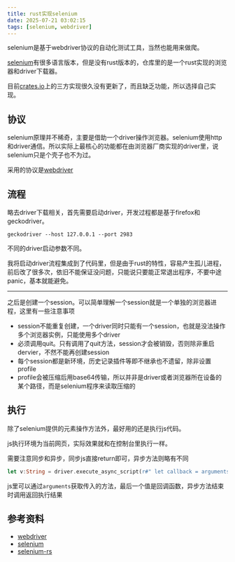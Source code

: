 ```yaml
---
title: rust实现selenium
date: 2025-07-21 03:02:15
tags: [selenium, webdriver]
---
```


selenium是基于webdriver协议的自动化测试工具，当然也能用来做爬。

<!-- more -->

[selenium](https://github.com/SeleniumHQ/selenium)有很多语言版本，但是没有rust版本的，仓库里的是一个rust实现的浏览器和driver下载器。

目前[crates.io](https://crates.io/search?q=selenium)上的三方实现很久没有更新了，而且缺乏功能，所以选择自己实现。

## 协议

selenium原理并不稀奇，主要是借助一个driver操作浏览器。selenium使用http和driver通信。所以实际上最核心的功能都在由浏览器厂商实现的driver里，说selenium只是个壳子也不为过。

采用的协议是[webdriver](https://www.w3.org/TR/webdriver1/)

## 流程

略去driver下载相关，首先需要启动driver，开发过程都是基于firefox和geckodriver。

```
geckodriver --host 127.0.0.1 --port 2983
```

不同的driver启动参数不同。

我将启动driver流程集成到了代码里，但是由于rust的特性，容易产生孤儿进程，前后改了很多次，依旧不能保证没问题，只能说只要能正常退出程序，不要中途panic，基本就能避免。

---

之后是创建一个session。可以简单理解一个session就是一个单独的浏览器进程，这里有一些注意事项

- session不能重复创建，一个driver同时只能有一个session，也就是没法操作多个浏览器实例，只能使用多个driver
- 必须调用quit。只有调用了quit方法，session才会被销毁，否则除非重启dervier，不然不能再创建session
- 每个session都是新环境，历史记录插件等即不继承也不遗留，除非设置profile
- profile会被压缩后用base64传输，所以并非是driver或者浏览器所在设备的某个路径，而是selenium程序来读取压缩的


## 执行

除了selenium提供的元素操作方法外，最好用的还是执行js代码。

js执行环境为当前网页，实际效果就和在控制台里执行一样。

需要注意同步和异步，同步js直接return即可，异步方法则略有不同

```rust
let v:String = driver.execute_async_script(r#" let callback = arguments[arguments.length - 1]; setTimeout(()=> callback(100) ,1000);  "#,&[]).unwrap();
```

js里可以通过`arguments`获取传入的方法，最后一个值是回调函数，异步方法结束时调用返回执行结果



## 参考资料

- [webdriver](https://www.w3.org/TR/webdriver1/)
- [selenium](https://github.com/SeleniumHQ/selenium)
- [selenium-rs](https://github.com/inkroom/selenium-rs)